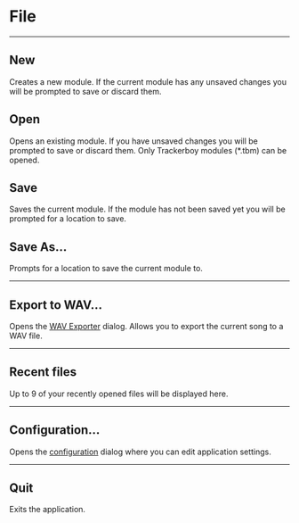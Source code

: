
# File

---

## New

Creates a new module. If the current module has any unsaved changes you will be
prompted to save or discard them.

## Open

Opens an existing module. If you have unsaved changes you will be prompted to
save or discard them. Only Trackerboy modules (*.tbm) can be opened.

## Save

Saves the current module. If the module has not been saved yet you will be
prompted for a location to save.

## Save As...

Prompts for a location to save the current module to.

---

## Export to WAV...

Opens the [WAV Exporter](../wav-exporter.md) dialog. Allows you to export the
current song to a WAV file.

---

## Recent files

Up to 9 of your recently opened files will be displayed here.

---

## Configuration...

Opens the [configuration](../configuration/index.md) dialog where you can edit
application settings.

---

## Quit

Exits the application.
